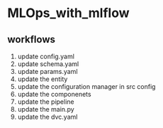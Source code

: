 # MLOps_with_mlflow

## workflows

1. update config.yaml
2. update schema.yaml
3. update params.yaml
4. update the entity
5. update the configuration manager in src config
6. update the componenets
7. update the pipeline
8. update the main.py
9. update the dvc.yaml
